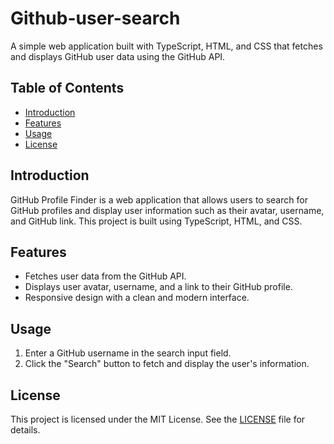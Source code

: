 
# Github-user-search

A simple web application built with TypeScript, HTML, and CSS that fetches and displays GitHub user data using the GitHub API.

## Table of Contents

- [Introduction](#introduction)
- [Features](#features)
- [Usage](#usage)
- [License](#license)

## Introduction

GitHub Profile Finder is a web application that allows users to search for GitHub profiles and display user information such as their avatar, username, and GitHub link. This project is built using TypeScript, HTML, and CSS.

## Features

- Fetches user data from the GitHub API.
- Displays user avatar, username, and a link to their GitHub profile.
- Responsive design with a clean and modern interface.

## Usage

1. Enter a GitHub username in the search input field.
2. Click the "Search" button to fetch and display the user's information.

## License

This project is licensed under the MIT License. See the [LICENSE](LICENSE) file for details.
